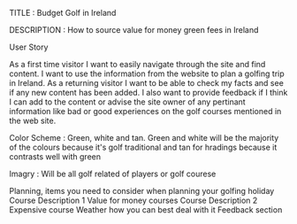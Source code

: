 TITLE : Budget Golf in Ireland

DESCRIPTION : How to source value for money green fees in Ireland

User Story

As a first time visitor I want to easily navigate through the site and find content.
I want to use the information from the website to plan a golfing trip in Ireland.
As a returning visitor I want to be able to check my facts and see if any new content has been added. I also want to provide feedback if I think I can add to the content or advise the site owner of any pertinant information like bad or good experiences on the golf courses mentioned in the web site.

Color Scheme :  Green, white and tan. Green and white will be the majority of the colours because it's golf traditional and tan for hradings because it contrasts well with green

Imagry : Will be all golf related of players or golf courese

Planning, items you need to consider when planning your golfing holiday
Course Description 1 Value for money courses
Course Description 2 Expensive course
Weather how you can best deal with it
Feedback section